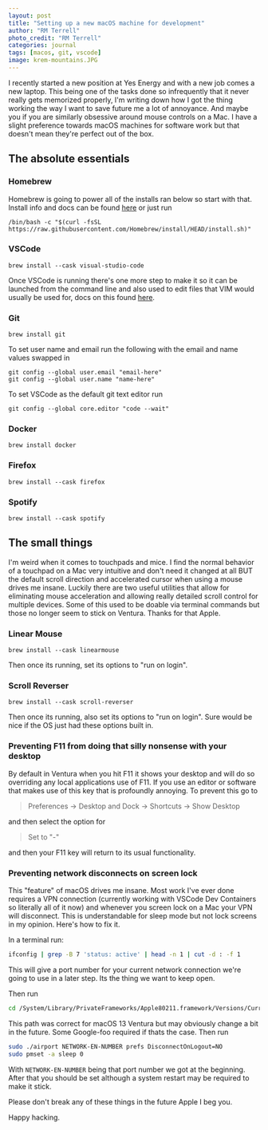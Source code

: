 ```yaml
---
layout: post
title: "Setting up a new macOS machine for development"
author: "RM Terrell"
photo_credit: "RM Terrell"
categories: journal
tags: [macos, git, vscode]
image: krem-mountains.JPG
---
```


I recently started a new position at Yes Energy and with a new job comes a new laptop. This being one of the tasks done so infrequently that it never really gets memorized properly, I'm writing down how I got the thing working the way I want to save future me a lot of annoyance. And maybe you if you are similarly obsessive around mouse controls on a Mac. I have a slight preference towards macOS machines for software work but that doesn't mean they're perfect out of the box.

## The absolute essentials

### Homebrew

Homebrew is going to power all of the installs ran below so start with that. Install info and docs can be found [here](https://brew.sh/) or just run

```
/bin/bash -c "$(curl -fsSL https://raw.githubusercontent.com/Homebrew/install/HEAD/install.sh)"
```

### VSCode

```
brew install --cask visual-studio-code
```

Once VSCode is running there's one more step to make it so it can be launched from the command line and also used to edit files that VIM would usually be used for, docs on this found [here](https://code.visualstudio.com/docs/setup/mac#_launching-from-the-command-line).

### Git

```
brew install git
```

To set user name and email run the following with the email and name values swapped in

```
git config --global user.email "email-here"
git config --global user.name "name-here"
```

To set VSCode as the default git text editor run

```
git config --global core.editor "code --wait"
```

### Docker

```
brew install docker
```

### Firefox

```
brew install --cask firefox
```

### Spotify

```
brew install --cask spotify
```


## The small things

I'm weird when it comes to touchpads and mice. I find the normal behavior of a touchpad on a Mac very intuitive and don't need it changed at all BUT the default scroll direction and accelerated cursor when using a mouse drives me insane. Luckily there are two useful utilities that allow for eliminating mouse acceleration and allowing really detailed scroll control for multiple devices. Some of this used to be doable via terminal commands but those no longer seem to stick on Ventura. Thanks for that Apple.

### Linear Mouse
```
brew install --cask linearmouse
```
Then once its running, set its options to "run on login".


### Scroll Reverser
```
brew install --cask scroll-reverser
```

Then once its running, also set its options to "run on login". Sure would be nice if the OS just had these options built in.



### Preventing F11 from doing that silly nonsense with your desktop

By default in Ventura when you hit F11 it shows your desktop and will do so overriding any local applications use of F11. If you use an editor or software that makes use of this key that is profoundly annoying. To prevent this go to

> Preferences -> Desktop and Dock -> Shortcuts -> Show Desktop

and then select the option for

> Set to "-"

and then your F11 key will return to its usual functionality.


### Preventing network disconnects on screen lock

This "feature" of macOS drives me insane. Most work I've ever done requires a VPN connection (currently working with VSCode Dev Containers so literally all of it now) and whenever you screen lock on a Mac your VPN will disconnect. This is understandable for sleep mode but not lock screens in my opinion. Here's how to fix it.

In a terminal run:

```bash
ifconfig | grep -B 7 'status: active' | head -n 1 | cut -d : -f 1
```

This will give a port number for your current network connection we're going to use in a later step. Its the thing we want to keep open.

Then run

```bash
cd /System/Library/PrivateFrameworks/Apple80211.framework/Versions/Current/Resources
```

This path was correct for macOS 13 Ventura but may obviously change a bit in the future. Some Google-foo required if thats the case. Then run

```bash
sudo ./airport NETWORK-EN-NUMBER prefs DisconnectOnLogout=NO
sudo pmset -a sleep 0  
```

With `NETWORK-EN-NUMBER` being that port number we got at the beginning. After that you should be set although a system restart may be required to make it stick.

Please don't break any of these things in the future Apple I beg you.

Happy hacking.
